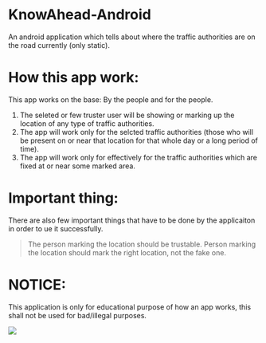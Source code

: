 # KnowAhead-Android
An android application which tells about where the traffic authorities are on the road currently (only static). 
<br/>
# How this app work:
This app works on the base: By the people and for the people.  
1. The seleted or few truster user will be showing or marking up the location of any type of traffic authorities.  
2. The app will work only for the selcted traffic authorities (those who will be present on or near that location for that whole day or a long period of time).  
3. The app will work only for effectively for the traffic authorities which are fixed at or near some marked area.
# Important thing:
There are also few important things that have to be done by the applicaiton in order to ue it successfully.
> The person marking the location should be trustable.
> Person marking the location should mark the right location, not the fake one.
# NOTICE:
This application is only for educational purpose of how an app works, this shall not be used for bad/illegal purposes.

[![](https://jitpack.io/v/aakashvats2910/KnowAhead-Android.svg)](https://jitpack.io/#aakashvats2910/KnowAhead-Android)
